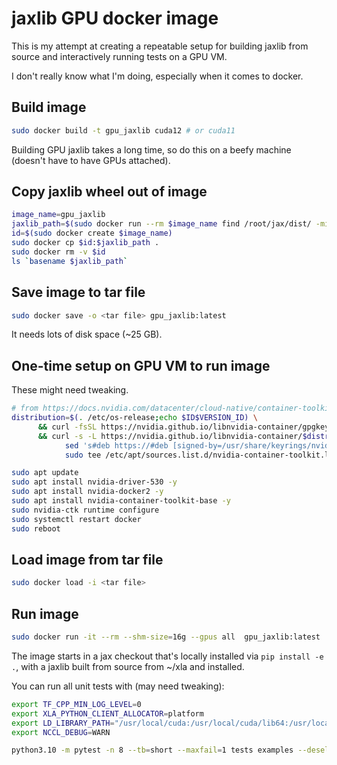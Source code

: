 # jaxlib GPU docker image

This is my attempt at creating a repeatable setup for building jaxlib from
source and interactively running tests on a GPU VM.

I don't really know what I'm doing, especially when it comes to docker.

## Build image

```bash
sudo docker build -t gpu_jaxlib cuda12 # or cuda11
```

Building GPU jaxlib takes a long time, so do this on a beefy machine (doesn't
have to have GPUs attached).

## Copy jaxlib wheel out of image

```bash
image_name=gpu_jaxlib
jaxlib_path=$(sudo docker run --rm $image_name find /root/jax/dist/ -mindepth 1 | tail -n 1)
id=$(sudo docker create $image_name)
sudo docker cp $id:$jaxlib_path .
sudo docker rm -v $id
ls `basename $jaxlib_path`
```

## Save image to tar file

```bash
sudo docker save -o <tar file> gpu_jaxlib:latest
```

It needs lots of disk space (~25 GB).

## One-time setup on GPU VM to run image

These might need tweaking.

```bash
# from https://docs.nvidia.com/datacenter/cloud-native/container-toolkit/install-guide.html#docker
distribution=$(. /etc/os-release;echo $ID$VERSION_ID) \
      && curl -fsSL https://nvidia.github.io/libnvidia-container/gpgkey | sudo gpg --dearmor -o /usr/share/keyrings/nvidia-container-toolkit-keyring.gpg \
      && curl -s -L https://nvidia.github.io/libnvidia-container/$distribution/libnvidia-container.list | \
            sed 's#deb https://#deb [signed-by=/usr/share/keyrings/nvidia-container-toolkit-keyring.gpg] https://#g' | \
            sudo tee /etc/apt/sources.list.d/nvidia-container-toolkit.list

sudo apt update
sudo apt install nvidia-driver-530 -y
sudo apt install nvidia-docker2 -y
sudo apt install nvidia-container-toolkit-base -y
sudo nvidia-ctk runtime configure
sudo systemctl restart docker
sudo reboot
```

## Load image from tar file

```bash
sudo docker load -i <tar file>
```

## Run image

```bash
sudo docker run -it --rm --shm-size=16g --gpus all  gpu_jaxlib:latest
```

The image starts in a jax checkout that's locally installed via `pip install -e
.`, with a jaxlib built from source from ~/xla and installed.

You can run all unit tests with (may need tweaking):

```bash
export TF_CPP_MIN_LOG_LEVEL=0
export XLA_PYTHON_CLIENT_ALLOCATOR=platform
export LD_LIBRARY_PATH="/usr/local/cuda:/usr/local/cuda/lib64:/usr/local/cuda/extras/CUPTI/lib64:/usr/local/tensorrt/lib"
export NCCL_DEBUG=WARN

python3.10 -m pytest -n 8 --tb=short --maxfail=1 tests examples --deselect=tests/linalg_test.py::LaxLinalgTest::test_tridiagonal_solve1 --deselect=tests/multi_device_test.py::MultiDeviceTest::test_computation_follows_data --deselect=tests/xmap_test.py::XMapTest::testCollectivePermute2D
```
